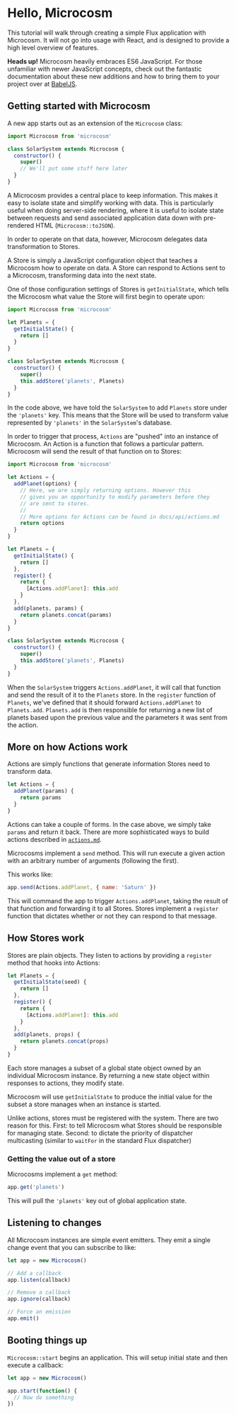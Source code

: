 # Hello, Microcosm

This tutorial will walk through creating a simple Flux application
with Microcosm. It will not go into usage with React, and is designed
to provide a high level overview of features.

**Heads up!** Microcosm heavily embraces ES6 JavaScript. For those
unfamiliar with newer JavaScript concepts, check out the fantastic
documentation about these new additions and how to bring them to your
project over at [BabelJS](http://babeljs.io).

## Getting started with Microcosm

A new app starts out as an extension of the `Microcosm` class:

```javascript
import Microcosm from 'microcosm'

class SolarSystem extends Microcosm {
  constructor() {
    super()
    // We'll put some stuff here later
  }
}
```

A Microcosm provides a central place to keep information. This
makes it easy to isolate state and simplify working with data. This is
particularly useful when doing server-side rendering, where it is
useful to isolate state between requests and send associated
application data down with pre-rendered HTML (`Microcosm::toJSON`).

In order to operate on that data, however, Microcosm delegates data
transformation to Stores.

A Store is simply a JavaScript configuration object that teaches a
Microcosm how to operate on data. A Store can respond to Actions sent
to a Microcosm, transforming data into the next state.

One of those configuration settings of Stores is `getInitialState`,
which tells the Microcosm what value the Store will first begin to
operate upon:

```javascript
import Microcosm from 'microcosm'

let Planets = {
  getInitialState() {
    return []
  }
}

class SolarSystem extends Microcosm {
  constructor() {
    super()
    this.addStore('planets', Planets)
  }
}
```

In the code above, we have told the `SolarSystem` to add `Planets`
store under the `'planets'` key. This means that the Store will be
used to transform value represented by `'planets'` in the `SolarSystem`'s
database.

In order to trigger that process, `Actions` are "pushed" into an
instance of Microcosm. An Action is a function that follows a
particular pattern. Microcosm will send the result of that function on
to Stores:

```javascript
import Microcosm from 'microcosm'

let Actions = {
  addPlanet(options) {
    // Here, we are simply returning options. However this
    // gives you an opportunity to modify parameters before they
    // are sent to stores.
    //
    // More options for Actions can be found in docs/api/actions.md
    return options
  }
}

let Planets = {
  getInitialState() {
    return []
  },
  register() {
    return {
      [Actions.addPlanet]: this.add
    }
  },
  add(planets, params) {
    return planets.concat(params)
  }
}

class SolarSystem extends Microcosm {
  constructor() {
    super()
    this.addStore('planets', Planets)
  }
}
```

When the `SolarSystem` triggers `Actions.addPlanet`, it will call that
function and send the result of it to the `Planets` store. In the
`register` function of `Planets`, we've defined that it should forward
`Actions.addPlanet` to `Planets.add`. `Planets.add` is then
responsible for returning a new list of planets based upon the
previous value and the parameters it was sent from the action.

## More on how Actions work

Actions are simply functions that generate information Stores need to
transform data.

```javascript
let Actions = {
  addPlanet(params) {
    return params
  }
}
```

Actions can take a couple of forms. In the case above, we simply take
`params` and return it back. There are more sophisticated ways to
build actions described in [`actions.md`](../actions.md).

Microcosms implement a `send` method. This will run execute a given
action with an arbitrary number of arguments (following the first).

This works like:

```javascript
app.send(Actions.addPlanet, { name: 'Saturn' })
```

This will command the app to trigger `Actions.addPlanet`, taking the
result of that function and forwarding it to all Stores. Stores
implement a `register` function that dictates whether or not they can
respond to that message.

## How Stores work

Stores are plain objects. They listen to actions by providing a
`register` method that hooks into Actions:

```javascript
let Planets = {
  getInitialState(seed) {
    return []
  },
  register() {
    return {
      [Actions.addPlanet]: this.add
    }
  },
  add(planets, props) {
    return planets.concat(props)
  }
}
```

Each store manages a subset of a global state object owned by an
individual Microcosm instance. By returning a new state object within
responses to actions, they modify state.

Microcosm will use `getInitialState` to produce the initial value for
the subset a store manages when an instance is started.

Unlike actions, stores must be registered with the system. There are
two reason for this. First: to tell Microcosm what Stores should be
responsible for managing state. Second: to dictate the priority of
dispatcher multicasting (similar to `waitFor` in the standard Flux
dispatcher)

### Getting the value out of a store

Microcosms implement a `get` method:

```javascript
app.get('planets')
```

This will pull the `'planets'` key out of global application state.

## Listening to changes

All Microcosm instances are simple event emitters. They emit a single change
event that you can subscribe to like:

```javascript
let app = new Microcosm()

// Add a callback
app.listen(callback)

// Remove a callback
app.ignore(callback)

// Force an emission
app.emit()
```

## Booting things up

`Microcosm::start` begins an application. This will setup initial
state and then execute a callback:

```javascript
let app = new Microcosm()

app.start(function() {
  // Now do something
})
```
